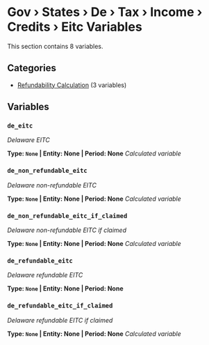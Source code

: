 # Gov › States › De › Tax › Income › Credits › Eitc Variables

This section contains 8 variables.

## Categories

- [Refundability Calculation](refundability_calculation/index.md) (3 variables)

## Variables

### `de_eitc`
*Delaware EITC*

**Type: `None` | Entity: None | Period: None**
*Calculated variable*

### `de_non_refundable_eitc`
*Delaware non-refundable EITC*

**Type: `None` | Entity: None | Period: None**
*Calculated variable*

### `de_non_refundable_eitc_if_claimed`
*Delaware non-refundable EITC if claimed*

**Type: `None` | Entity: None | Period: None**
*Calculated variable*

### `de_refundable_eitc`
*Delaware refundable EITC*

**Type: `None` | Entity: None | Period: None**

### `de_refundable_eitc_if_claimed`
*Delaware refundable EITC if claimed*

**Type: `None` | Entity: None | Period: None**
*Calculated variable*
